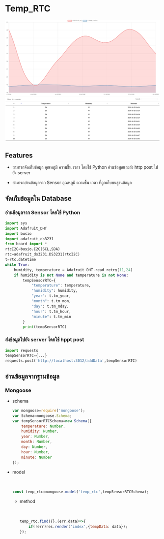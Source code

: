 # Temp_RTC

![pic1](image/pic1.jpg)
![pic2](image/pic2.jpg)

## Features

- สามารถจัดเก็บข้อมูล อุณหภูมิ ความชื้น เวลา โดยใช้ Python อ่านข้อมูลและส่ง http post ไปยัง server


- สามารถอ่านข้อมูลจาก Sensor อุณหภูมิ ความชื้น เวลา ที่ถูกเก็บบนฐานข้อมูล

## จัดเก็บข้อมูลใน Database

### อ่านข้อมูลจาก Sensor โดยใช้ Python 


```py
import sys
import Adafruit_DHT
import busio
import adafruit_ds3231
from board import *
rtcI2C=busio.I2C(SCL,SDA)
rtc=adafruit_ds3231.DS3231(rtcI2C)
t=rtc.datetime
while True:
    humidity, temperature = Adafruit_DHT.read_retry(11,24)
    if humidity is not None and temperature is not None:
        tempSensorRTC={
            "temperature": temperature,
            "humidity": humidity,
            "year": t.tm_year,
            "month": t.tm_mon,
            "day": t.tm_mday,
            "hour": t.tm_hour,
            "minute": t.tm_min
        }
        print(tempSensorRTC)
```

### ส่งข้อมูลไปยัง server โดยใช้ hppt post


```py
import requests
tempSensorRTC={...}
requests.post('http://localhost:3012/addData',tempSensorRTC)
```

## อ่านข้อมูลจากฐานข้อมูล

### Mongoose


- schema


    ```js
    var mongoose=require('mongoose');
    var Schema=mongoose.Schema;
    var tempSensorRTCSchema=new Schema({
        temperature: Number,
        humidity: Number,
        year: Number,
        month: Number,
        day: Number,
        hour: Number,
        minute: Number
    });
    ``` 
- model


    ```js


    const temp_rtc=mongoose.model('temp_rtc',tempSensorRTCSchema);
    ```
    - method
        ```js

        
        temp_rtc.find({},(err,data)=>{
	        if(!err)res.render('index',{tempData: data});
        });
        ```